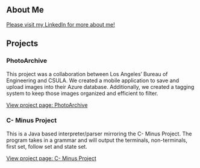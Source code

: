 ## About Me

[Please visit my LinkedIn for more about me!](https://www.linkedin.com/in/pgulegin/)

## Projects

### PhotoArchive

This project was a collaboration between Los Angeles’ Bureau of Engineering and CSULA. We created a mobile application to save and upload images into their Azure database. Additionally, we created a tagging system to keep those images organized and efficient to filter.

[View project page: PhotoArchive](https://pgulegin.github.io/PhotoArchive---Azure-Version/)

### C- Minus Project

This is a Java based interpreter/parser mirroring the C- Minus Project. The program takes in a grammar and will output the terminals, non-terminals, first set, follow set and state set.

[View project page: C- Minus Project](https://pgulegin.github.io/C--Minus-Project/)
